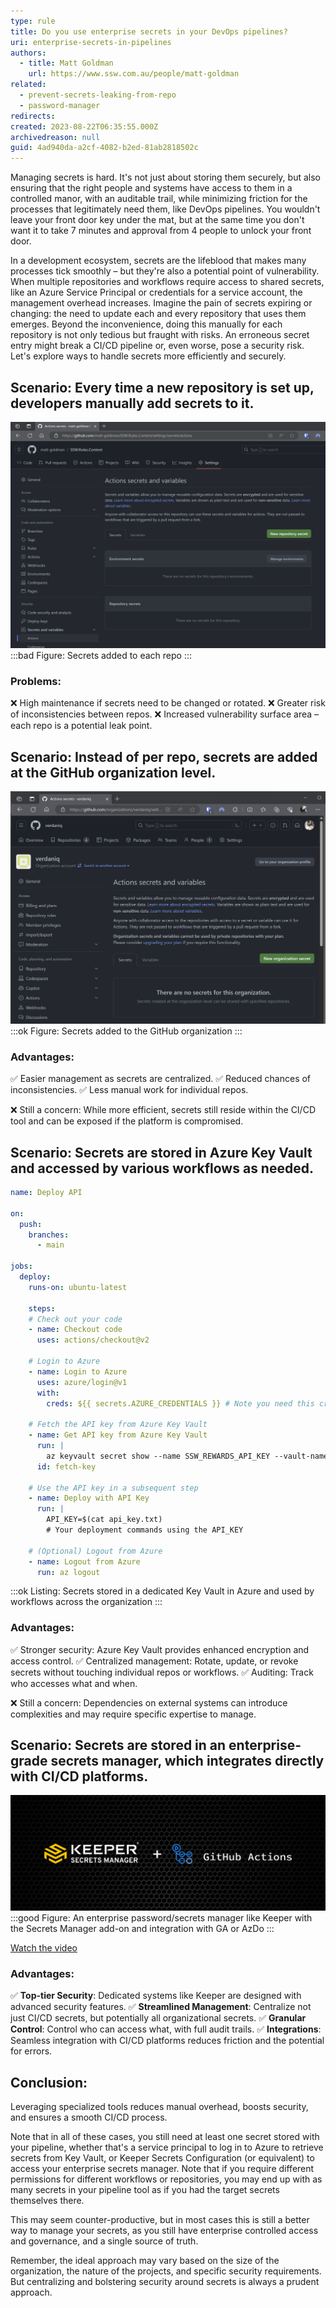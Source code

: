 ```yaml
---
type: rule
title: Do you use enterprise secrets in your DevOps pipelines?
uri: enterprise-secrets-in-pipelines
authors:
  - title: Matt Goldman
    url: https://www.ssw.com.au/people/matt-goldman
related:
  - prevent-secrets-leaking-from-repo
  - password-manager
redirects:
created: 2023-08-22T06:35:55.000Z
archivedreason: null
guid: 4ad940da-a2cf-4082-b2ed-81ab2818502c
---
```


Managing secrets is hard. It's not just about storing them securely, but also ensuring that the right people and systems have access to them in a controlled manor, with an auditable trail, while minimizing friction for the processes that legitimately need them, like DevOps pipelines. You wouldn't leave your front door key under the mat, but at the same time you don't want it to take 7 minutes and approval from 4 people to unlock your front door.

<!--endintro-->

In a development ecosystem, secrets are the lifeblood that makes many processes tick smoothly – but they're also a potential point of vulnerability. When multiple repositories and workflows require access to shared secrets, like an Azure Service Principal or credentials for a service account, the management overhead increases. Imagine the pain of secrets expiring or changing: the need to update each and every repository that uses them emerges. Beyond the inconvenience, doing this manually for each repository is not only tedious but fraught with risks. An erroneous secret entry might break a CI/CD pipeline or, even worse, pose a security risk. Let's explore ways to handle secrets more efficiently and securely.

## Scenario: Every time a new repository is set up, developers manually add secrets to it.

![Figure: Secrets added to repository](repo-secrets.png)
:::bad
Figure: Secrets added to each repo
:::

### Problems:
❌ High maintenance if secrets need to be changed or rotated.
❌ Greater risk of inconsistencies between repos.
❌ Increased vulnerability surface area – each repo is a potential leak point.


## Scenario: Instead of per repo, secrets are added at the GitHub organization level.

![Figure: Secrets added to GitHub organization](org-secrets.png)
:::ok
Figure: Secrets added to the GitHub organization
:::

### Advantages:
✅ Easier management as secrets are centralized.
✅ Reduced chances of inconsistencies.
✅ Less manual work for individual repos.

❌ Still a concern: While more efficient, secrets still reside within the CI/CD tool and can be exposed if the platform is compromised.


## Scenario: Secrets are stored in Azure Key Vault and accessed by various workflows as needed.

```yaml
name: Deploy API

on:
  push:
    branches:
      - main

jobs:
  deploy:
    runs-on: ubuntu-latest

    steps:
    # Check out your code
    - name: Checkout code
      uses: actions/checkout@v2

    # Login to Azure
    - name: Login to Azure
      uses: azure/login@v1
      with:
        creds: ${{ secrets.AZURE_CREDENTIALS }} # Note you need this credential in GitHub

    # Fetch the API key from Azure Key Vault
    - name: Get API key from Azure Key Vault
      run: |
        az keyvault secret show --name SSW_REWARDS_API_KEY --vault-name kv-rewards --query value -o tsv > api_key.txt
      id: fetch-key

    # Use the API key in a subsequent step
    - name: Deploy with API Key
      run: |
        API_KEY=$(cat api_key.txt)
        # Your deployment commands using the API_KEY

    # (Optional) Logout from Azure
    - name: Logout from Azure
      run: az logout
```
:::ok
Listing: Secrets stored in a dedicated Key Vault in Azure and used by workflows across the organization
:::

### Advantages:
✅ Stronger security: Azure Key Vault provides enhanced encryption and access control.
✅ Centralized management: Rotate, update, or revoke secrets without touching individual repos or workflows.
✅ Auditing: Track who accesses what and when.

❌ Still a concern: Dependencies on external systems can introduce complexities and may require specific expertise to manage.


## Scenario: Secrets are stored in an enterprise-grade secrets manager, which integrates directly with CI/CD platforms.

![Figure: Secrets in an enterprise secret manager](enterprise-secrets.jpg)
:::good
Figure: An enterprise password/secrets manager like Keeper with the Secrets Manager add-on and integration with GA or AzDo
:::

<a href="https://vimeo.com/672797748">Watch the video</a>

### Advantages:

✅ **Top-tier Security**: Dedicated systems like Keeper are designed with advanced security features.
✅ **Streamlined Management**: Centralize not just CI/CD secrets, but potentially all organizational secrets.
✅ **Granular Control**: Control who can access what, with full audit trails.
✅ **Integrations**: Seamless integration with CI/CD platforms reduces friction and the potential for errors.

## Conclusion:
Leveraging specialized tools reduces manual overhead, boosts security, and ensures a smooth CI/CD process.

Note that in all of these cases, you still need at least one secret stored with your pipeline, whether that's a service principal to log in to Azure to retrieve secrets from Key Vault, or Keeper Secrets Configuration (or equivalent) to access your enterprise secrets manager. Note that if you require different permissions for different workflows or repositories, you may end up with as many secrets in your pipeline tool as if you had the target secrets themselves there.

This may seem counter-productive, but in most cases this is still a better way to manage your secrets, as you still have enterprise controlled access and governance, and a single source of truth.

Remember, the ideal approach may vary based on the size of the organization, the nature of the projects, and specific security requirements. But centralizing and bolstering security around secrets is always a prudent approach.